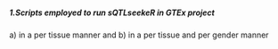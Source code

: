 
##### 1.Scripts employed to run sQTLseekeR in GTEx project

a) in a per tissue manner and
b) in a per tissue and per gender manner


